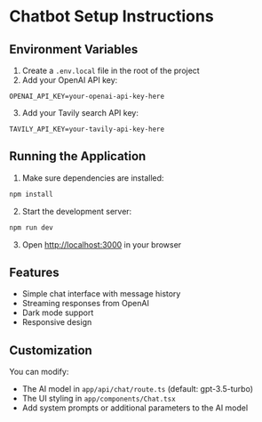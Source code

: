 # Chatbot Setup Instructions

## Environment Variables

1. Create a `.env.local` file in the root of the project
2. Add your OpenAI API key:

```
OPENAI_API_KEY=your-openai-api-key-here
```

3. Add your Tavily search API key:

```
TAVILY_API_KEY=your-tavily-api-key-here
```

## Running the Application

1. Make sure dependencies are installed:
```bash
npm install
```

2. Start the development server:
```bash
npm run dev
```

3. Open [http://localhost:3000](http://localhost:3000) in your browser

## Features

- Simple chat interface with message history
- Streaming responses from OpenAI
- Dark mode support
- Responsive design

## Customization

You can modify:
- The AI model in `app/api/chat/route.ts` (default: gpt-3.5-turbo)
- The UI styling in `app/components/Chat.tsx`
- Add system prompts or additional parameters to the AI model 